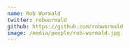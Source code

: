 ```yaml
---
name: Rob Wormald
twitter: robwormald
github: https://github.com/robwormald
image: /media/people/rob-wormald.jpg
---
```

